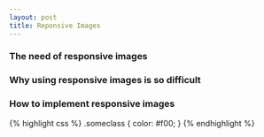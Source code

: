 ```yaml
---
layout: post
title: Reponsive Images
---
```


### The need of responsive images



### Why using responsive images is so difficult




### How to implement responsive images
{% highlight css %}
.someclass {
  color: #f00;
}
{% endhighlight %}
